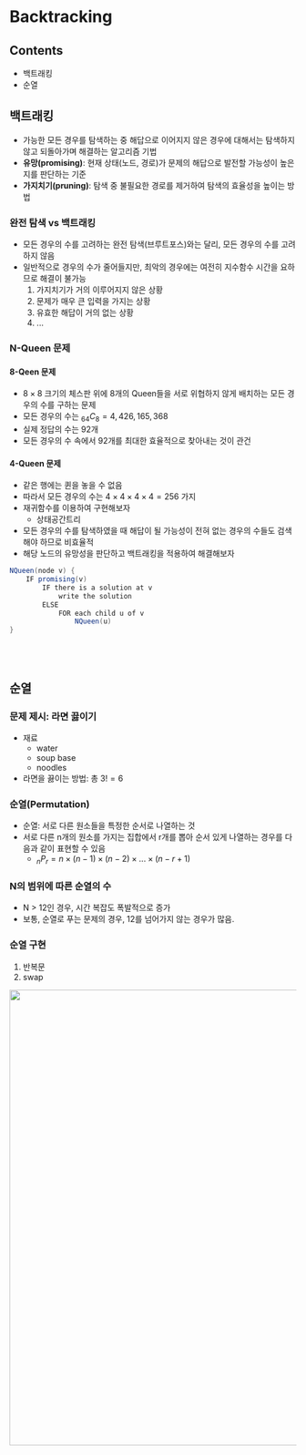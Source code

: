 # Backtracking

## Contents
* 백트래킹
* 순열


## 백트래킹
* 가능한 모든 경우를 탐색하는 중 해답으로 이어지지 않은 경우에 대해서는 탐색하지 않고 되돌아가며 해결하는 알고리즘 기법
* __유망(promising)__: 현재 상태(노드, 경로)가 문제의 해답으로 발전할 가능성이 높은지를 판단하는 기준
* __가지치기(pruning)__: 탐색 중 불필요한 경로를 제거하여 탐색의 효율성을 높이는 방법

### 완전 탐색 vs 백트래킹
* 모든 경우의 수를 고려하는 완전 탐색(브루트포스)와는 달리, 모든 경우의 수를 고려하지 않음
* 일반적으로 경우의 수가 줄어들지만, 최악의 경우에는 여전히 지수함수 시간을 요하므로 해결이 불가능
    1. 가지치기가 거의 이루어지지 않은 상황
    2. 문제가 매우 큰 입력을 가지는 상황
    3. 유효한 해답이 거의 없는 상황
    4. ...

###  N-Queen 문제
#### 8-Qeen 문제
* $8 \times 8$ 크기의 체스판 위에 8개의 Queen들을 서로 위협하지 않게 배치하는 모든 경우의 수를 구하는 문제
* 모든 경우의 수는 $_{64}C_{8} = 4,426,165,368$
* 실제 정답의 수는 92개
* 모든 경우의 수 속에서 92개를 최대한 효율적으로 찾아내는 것이 관건

#### 4-Queen 문제
* 같은 행에는 퀸을 놓을 수 없음
* 따라서 모든 경우의 수는 $4 \times 4 \times 4 \times 4 = 256$ 가지
* 재귀함수를 이용하여 구현해보자
  * 상태공간트리
* 모든 경우의 수를 탐색하였을 때 해답이 될 가능성이 전혀 없는 경우의 수들도 검색해야 하므로 비효율적
* 해당 노드의 유망성을 판단하고 백트래킹을 적용하여 해결해보자

```java
NQueen(node v) {
    IF promising(v)
        IF there is a solution at v
            write the solution
        ELSE
            FOR each child u of v
                NQueen(u)
}
```


<br><br>

## 순열



### 문제 제시: 라면 끓이기
* 재료
  * water
  * soup base
  * noodles
* 라면을 끓이는 방법: 총 $3!=6$


### 순열(Permutation)
* 순열: 서로 다른 원소들을 특정한 순서로 나열하는 것
* 서로 다른 n개의 원소를 가지는 집합에서 r개를 뽑아 순서 있게 나열하는 경우를 다음과 같이 표현할 수 있음
  * $_{n}P_{r} = n \times (n-1)  \times (n-2)  \times ...  \times (n-r+1)$

### N의 범위에 따른 순열의 수
* N > 12인 경우, 시간 복잡도 폭발적으로 증가
* 보통, 순열로 푸는 문제의 경우, 12를 넘어가지 않는 경우가 많음.


### 순열 구현

1. 반복문
2. swap

<img src = "https://velog.velcdn.com/images%2Fsoyeon207%2Fpost%2Fabf3b393-cf99-413b-91de-9219adefc173%2F%E1%84%89%E1%85%B3%E1%84%8F%E1%85%B3%E1%84%85%E1%85%B5%E1%86%AB%E1%84%89%E1%85%A3%E1%86%BA%202022-01-15%20%E1%84%8B%E1%85%A9%E1%84%92%E1%85%AE%204.44.52.png" width = 800>
